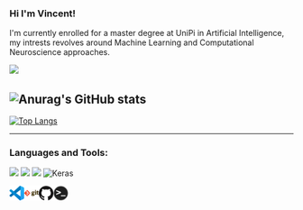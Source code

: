 ### Hi I'm Vincent!
I'm currently enrolled for a master degree at UniPi in Artificial Intelligence, my intrests revolves around Machine Learning and Computational Neuroscience approaches.


![](https://komarev.com/ghpvc/?U-n-Own&color=green)

<!--
**U-n-Own/U-n-Own** is a ✨ _special_ ✨ repository because its `README.md` (this file) appears on your GitHub profile.

Here are some ideas to get you started:

- 🔭 I’m currently working on ...
- 🌱 I’m currently learning ...
- 👯 I’m looking to collaborate on ...
- 🤔 I’m looking for help with ...
- 💬 Ask me about ...
- 📫 How to reach me: ...
- 😄 Pronouns: ...
- ⚡ Fun fact: ...
-->

<!-- [![Anurag's GitHub stats](https://github-readme-stats.vercel.app/api?username=U-n-Own)](https://github.com/anuraghazra/github-readme-stats) -->
![Anurag's GitHub stats](https://github-readme-stats.vercel.app/api?username=U-n-Own&theme=synthwave&show_icons=true)
--

[![Top Langs](https://github-readme-stats.vercel.app/api/top-langs/?username=U-n-Own&langs_count=3&theme=synthwave)](https://github.com/anuraghazra/github-readme-stats)
<!-- ![Anurag's GitHub stats](https://github-readme-stats.vercel.app/api?username=U-n-Own&show_icons=true&theme=radical) -->

---
### Languages and Tools:
![](https://img.shields.io/badge/Code-Python-informational?style=flat&logo=Python&logoColor=white&color=2bbc8a)
![](https://img.shields.io/badge/Code-Java-informational?style=flat&logo=Java&logoColor=white&color=2bbc8a)
![](https://img.shields.io/badge/Code-C-informational?style=flat&logo=C&logoColor=white&color=2bbc8a)
![Keras](https://img.shields.io/badge/Keras-%23D00000.svg?style=for-the-badge&logo=Keras&logoColor=white)

<img align="left" alt="Visual Studio Code" width="26px" src="https://raw.githubusercontent.com/github/explore/80688e429a7d4ef2fca1e82350fe8e3517d3494d/topics/visual-studio-code/visual-studio-code.png" />
<img align="left" alt="Git" width="26px" src="https://raw.githubusercontent.com/github/explore/80688e429a7d4ef2fca1e82350fe8e3517d3494d/topics/git/git.png" />
<img align="left" alt="GitHub" width="26px" src="https://raw.githubusercontent.com/github/explore/78df643247d429f6cc873026c0622819ad797942/topics/github/github.png" />
<img align="left" alt="Terminal" width="26px" src="https://raw.githubusercontent.com/github/explore/80688e429a7d4ef2fca1e82350fe8e3517d3494d/topics/terminal/terminal.png" />

